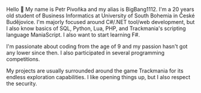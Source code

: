 Hello 👋 My name is Petr Pivoňka and my alias is BigBang1112. I'm a 20 years old student of Business Informatics at University of South Bohemia in České Budějovice. I'm majorly focused around C#/.NET tool/web development, but I also know basics of SQL, Python, Lua, PHP, and Trackmania's scripting language ManiaScript. I also want to start learning F#.

I'm passionate about coding from the age of 9 and my passion hasn't got any lower since then. I also participated in several programming competitions.

My projects are usually surrounded around the game Trackmania for its endless exploration capabilities. I like opening things up, but I also respect the security.

<!--
**BigBang1112/bigbang1112** is a ✨ _special_ ✨ repository because its `README.md` (this file) appears on your GitHub profile.

Here are some ideas to get you started:

- 🔭 I’m currently working on ...
- 🌱 I’m currently learning ...
- 👯 I’m looking to collaborate on ...
- 🤔 I’m looking for help with ...
- 💬 Ask me about ...
- 📫 How to reach me: ...
- 😄 Pronouns: ...
- ⚡ Fun fact: ...
-->
